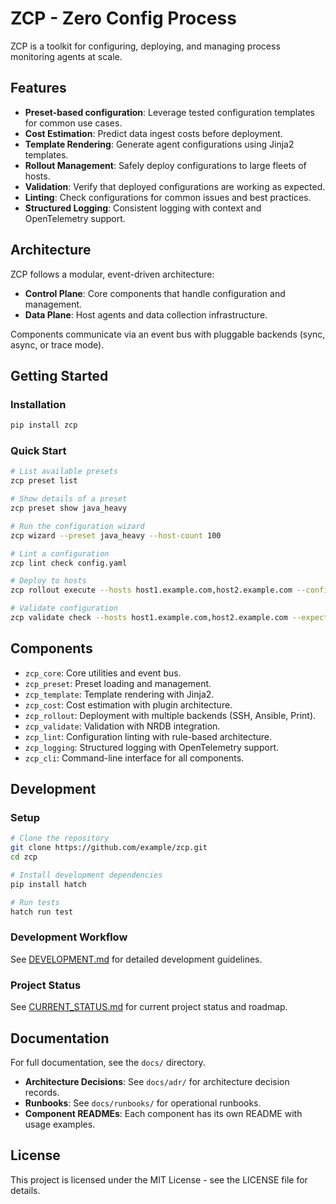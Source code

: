 # ZCP - Zero Config Process

ZCP is a toolkit for configuring, deploying, and managing process monitoring agents at scale.

## Features

- **Preset-based configuration**: Leverage tested configuration templates for common use cases.
- **Cost Estimation**: Predict data ingest costs before deployment.
- **Template Rendering**: Generate agent configurations using Jinja2 templates.
- **Rollout Management**: Safely deploy configurations to large fleets of hosts.
- **Validation**: Verify that deployed configurations are working as expected.
- **Linting**: Check configurations for common issues and best practices.
- **Structured Logging**: Consistent logging with context and OpenTelemetry support.

## Architecture

ZCP follows a modular, event-driven architecture:

- **Control Plane**: Core components that handle configuration and management.
- **Data Plane**: Host agents and data collection infrastructure.

Components communicate via an event bus with pluggable backends (sync, async, or trace mode).

## Getting Started

### Installation

```bash
pip install zcp
```

### Quick Start

```bash
# List available presets
zcp preset list

# Show details of a preset
zcp preset show java_heavy

# Run the configuration wizard
zcp wizard --preset java_heavy --host-count 100

# Lint a configuration
zcp lint check config.yaml

# Deploy to hosts
zcp rollout execute --hosts host1.example.com,host2.example.com --config config.yaml

# Validate configuration
zcp validate check --hosts host1.example.com,host2.example.com --expected 10.5
```

## Components

- `zcp_core`: Core utilities and event bus.
- `zcp_preset`: Preset loading and management.
- `zcp_template`: Template rendering with Jinja2.
- `zcp_cost`: Cost estimation with plugin architecture.
- `zcp_rollout`: Deployment with multiple backends (SSH, Ansible, Print).
- `zcp_validate`: Validation with NRDB integration.
- `zcp_lint`: Configuration linting with rule-based architecture.
- `zcp_logging`: Structured logging with OpenTelemetry support.
- `zcp_cli`: Command-line interface for all components.

## Development

### Setup

```bash
# Clone the repository
git clone https://github.com/example/zcp.git
cd zcp

# Install development dependencies
pip install hatch

# Run tests
hatch run test
```

### Development Workflow

See [DEVELOPMENT.md](DEVELOPMENT.md) for detailed development guidelines.

### Project Status

See [CURRENT_STATUS.md](CURRENT_STATUS.md) for current project status and roadmap.

## Documentation

For full documentation, see the `docs/` directory.

- **Architecture Decisions**: See `docs/adr/` for architecture decision records.
- **Runbooks**: See `docs/runbooks/` for operational runbooks.
- **Component READMEs**: Each component has its own README with usage examples.

## License

This project is licensed under the MIT License - see the LICENSE file for details.
